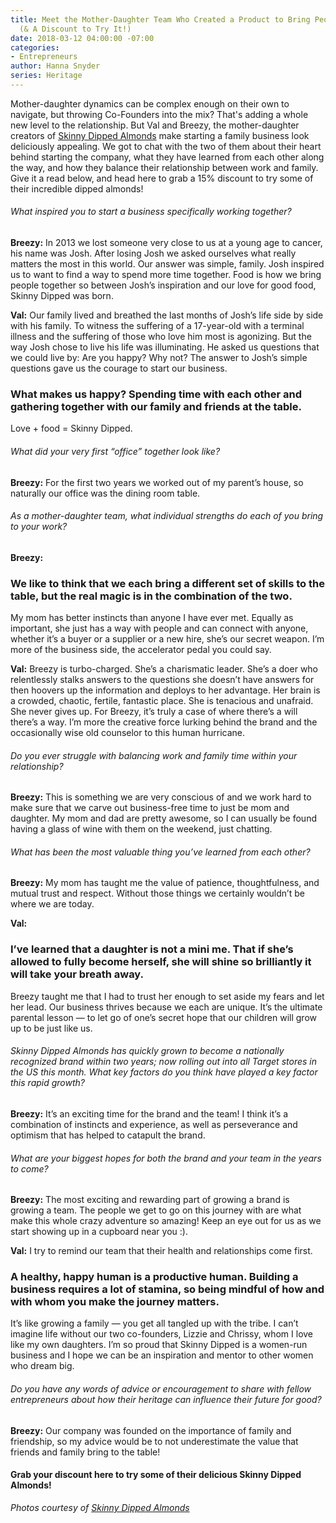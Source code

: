 ```yaml
---
title: Meet the Mother-Daughter Team Who Created a Product to Bring People Together
  (& A Discount to Try It!)
date: 2018-03-12 04:00:00 -07:00
categories:
- Entrepreneurs
author: Hanna Snyder
series: Heritage
---
```


Mother-daughter dynamics can be complex enough on their own to navigate, but throwing Co-Founders into the mix? That's adding a whole new level to the relationship. But Val and Breezy, the mother-daughter creators of [Skinny Dipped Almonds](https://getskinnydipped.com/) make starting a family business look deliciously appealing. We got to chat with the two of them about their heart behind starting the company, what they have learned from each other along the way, and how they balance their relationship between work and family. Give it a read below, and head here to grab a 15% discount to try some of their incredible dipped almonds!

###### What inspired you to start a business specifically working together?

**Breezy:** In 2013 we lost someone very close to us at a young age to cancer, his name was Josh.  After losing Josh we asked ourselves what really matters the most in this world. Our answer was simple, family. Josh inspired us to want to find a way to spend more time together. Food is how we bring people together so between Josh’s inspiration and our love for good food, Skinny Dipped was born.

**Val:** Our family lived and breathed the last months of Josh’s life side by side with his family. To witness the suffering of a 17-year-old with a terminal illness and the suffering of those who love him most is agonizing. But the way Josh chose to live his life was illuminating. He asked us questions that we could live by: Are you happy? Why not? The answer to Josh’s simple questions gave us the courage to start our business.

### What makes us happy? Spending time with each other and gathering together with our family and friends at the table.

Love \+ food = Skinny Dipped.

###### What did your very first “office” together look like?

**Breezy:** For the first two years we worked out of my parent’s house, so naturally our office was the dining room table.

###### As a mother-daughter team, what individual strengths do each of you bring to your work?

**Breezy:**

### We like to think that we each bring a different set of skills to the table, but the real magic is in the combination of the two.

My mom has better instincts than anyone I have ever met. Equally as important, she just has a way with people and can connect with anyone, whether it’s a buyer or a supplier or a new hire, she’s our secret weapon.  I’m more of the business side, the accelerator pedal you could say.

**Val:** Breezy is turbo-charged. She’s a charismatic leader. She’s a doer who relentlessly stalks answers to the questions she doesn’t have answers for then hoovers up the information and deploys to her advantage. Her brain is a crowded, chaotic, fertile, fantastic place. She is tenacious and unafraid. She never gives up. For Breezy, it’s truly a case of where there’s a will there’s a way. I’m more the creative force lurking behind the brand and the occasionally wise old counselor to this human hurricane.

###### Do you ever struggle with balancing work and family time within your relationship?

**Breezy:** This is something we are very conscious of and we work hard to make sure that we carve out business-free time to just be mom and daughter. My mom and dad are pretty awesome, so I can usually be found having a glass of wine with them on the weekend, just chatting.

###### What has been the most valuable thing you’ve learned from each other?

**Breezy:** My mom has taught me the value of patience, thoughtfulness, and mutual trust and respect. Without those things we certainly wouldn’t be where we are today.

**Val:**

### I’ve learned that a daughter is not a mini me. That if she’s allowed to fully become herself, she will shine so brilliantly it will take your breath away.

Breezy taught me that I had to trust her enough to set aside my fears and let her lead. Our business thrives because we each are unique. It’s the ultimate parental lesson — to let go of one’s secret hope that our children will grow up to be just like us.

###### Skinny Dipped Almonds has quickly grown to become a nationally recognized brand within two years; now rolling out into all Target stores in the US this month. What key factors do you think have played a key factor this rapid growth?

**Breezy:** It’s an exciting time for the brand and the team! I think it’s a combination of instincts and experience, as well as perseverance and optimism that has helped to catapult the brand.

###### What are your biggest hopes for both the brand and your team in the years to come?

**Breezy:** The most exciting and rewarding part of growing a brand is growing a team. The people we get to go on this journey with are what make this whole crazy adventure so amazing! Keep an eye out for us as we start showing up in a cupboard near you :).

**Val:** I try to remind our team that their health and relationships come first.

### A healthy, happy human is a productive human. Building a business requires a lot of stamina, so being mindful of how and with whom you make the journey matters.

It’s like growing a family — you get all tangled up with the tribe. I can’t imagine life without our two co-founders, Lizzie and Chrissy, whom I love like my own daughters. I’m so proud that Skinny Dipped is a women-run business and I hope we can be an inspiration and mentor to other women who dream big.

###### Do you have any words of advice or encouragement to share with fellow entrepreneurs about how their heritage can influence their future for good?

**Breezy:** Our company was founded on the importance of family and friendship, so my advice would be to not underestimate the value that friends and family bring to the table!

#### Grab your discount here to try some of their delicious Skinny Dipped Almonds!

*Photos courtesy of [Skinny Dipped Almonds](https://getskinnydipped.com/)*